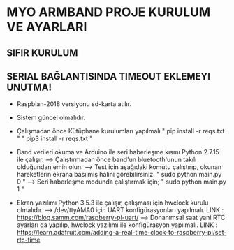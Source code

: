 # MYO ARMBAND PROJE KURULUM VE AYARLARI

## SIFIR KURULUM
## SERIAL BAĞLANTISINDA TIMEOUT EKLEMEYI UNUTMA!
* Raspbian-2018 versiyonu sd-karta atılır.

* Sistem güncel olmalıdır.

* Çalışmadan önce Kütüphane kurulumları yapılmalı 
        " pip install -r reqs.txt "
        " pip3 install -r reqs.txt "

* Band verileri okuma ve Arduino ile seri haberleşme kısmı Python 2.7.15 ile çalışır.
   --> Çalıştırmadan önce band'un bluetooth'unun takılı olduğundan emin olun.
   --> Test için aşağıdaki komutu çalıştırıp, okunan hareketlerin ekrana basılmış halini görebilirsiniz.
        " sudo python main.py 0 "
   --> Seri haberleşme modunda çalıştırmak için;
        " sudo python main.py 1 "

* Ekran yazılımı Python 3.5.3 ile çalışır, çalışması için hwclock kurulu olmalıdır.
    --> /dev/ttyAMA0 için UART konfigürasyonları yapılmalı.
        LINK : https://blog.samm.com/raspberry-pi-uart/
    --> Donanımsal saat yani RTC ayarları da yapılıp, hwclock yazılımı ile konfigürasyon yapılmalı.
        LINK : https://learn.adafruit.com/adding-a-real-time-clock-to-raspberry-pi/set-rtc-time
